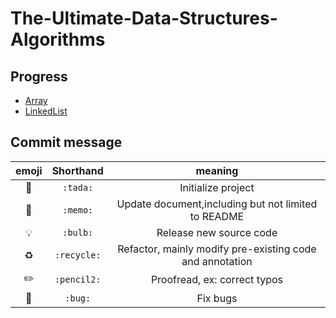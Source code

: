 # The-Ultimate-Data-Structures-Algorithms

## Progress

- <a href="https://github.com/ascendho/The-Ultimate-Data-Structures-Algorithms/tree/master/Array">Array</a>
- <a href="https://github.com/ascendho/The-Ultimate-Data-Structures-Algorithms/tree/master/Linked%20List">LinkedList</a>



## Commit message

|   emoji   |  Shorthand  |                         meaning                          |
| :-------: | :---------: | :------------------------------------------------------: |
|  :tada:   |  `:tada:`   |                    Initialize project                    |
|  :memo:   |  `:memo:`   |   Update document,including but not limited to README    |
|  :bulb:   |  `:bulb:`   |                 Release new source code                  |
| :recycle: | `:recycle:` | Refactor, mainly modify pre-existing code and annotation |
| :pencil2: | `:pencil2:` |               Proofread, ex: correct typos               |
|   :bug:   |   `:bug:`   |                         Fix bugs                         |

